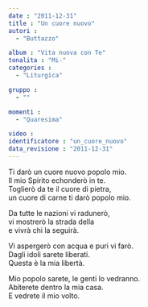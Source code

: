 ```yaml
---
date : "2011-12-31"
title : "Un cuore nuovo"
autori : 
  - "Buttazzo"

album : "Vita nuova con Te"
tonalita : "Mi-"
categories : 
  - "Liturgica"

gruppo : 
  - ""

momenti : 
  - "Quaresima"

video : 
identificatore : "un_cuore_nuovo"
data_revisione : "2011-12-31"
---
```

  
  
  
Ti darò un cuore nuovo popolo mio.  
Il mio Spirito echonderò in te.  
Toglierò da te il cuore di pietra,  
un cuore di carne ti darò popolo mio.  
  
  
  
Da tutte le nazioni vi radunerò,  
vi mostrerò la strada della       
e vivrà chi la seguirà.  
  
  
  
  
Vi aspergerò con acqua e puri vi farò.  
Dagli idoli sarete liberati.  
Questa è la mia libertà.  
  
  
  
Mio popolo sarete, le genti lo vedranno.  
Abiterete dentro la mia casa.  
E vedrete il mio volto.  
  
  
  
  
